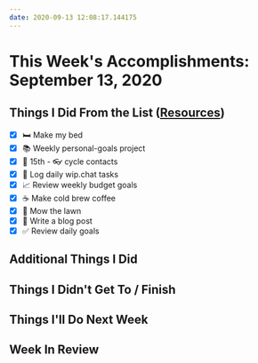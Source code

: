 ```yaml
---
date: 2020-09-13 12:08:17.144175
---
```


# This Week's Accomplishments: September 13, 2020

## Things I Did From the List ([Resources](resources.md))

- [x] :bed: Make my bed
- [x] :books: Weekly personal-goals project
- [x] :calendar: 15th - :eyeglasses: cycle contacts
- [x] :calendar: Log daily wip.chat tasks
- [x] :chart_with_upwards_trend: Review weekly budget goals
- [x] :coffee: Make cold brew coffee
- [x] :house_with_garden: Mow the lawn
- [x] :pencil: Write a blog post
- [x] :white_check_mark: Review daily goals

## Additional Things I Did

## Things I Didn't Get To / Finish

## Things I'll Do Next Week

## Week In Review
